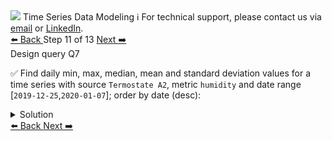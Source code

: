 <!-- TOP -->
<div class="top">
  <img src="https://datastax-academy.github.io/katapod-shared-assets/images/ds-academy-logo.svg" />
  <span class="scenario-title">Time Series Data Modeling</span>
  <span class="scenario-subtitle">ℹ️ For technical support, please contact us via <a href="mailto:aleksandr.volochnev@datastax.com">email</a> or <a href="https://dtsx.io/aleks">LinkedIn</a>.</span> 
</div>

<!-- NAVIGATION -->
<div id="navigation-top" class="navigation-top">
 <a href='command:katapod.loadPage?[{"step":"step10-astra"}]'
   class="btn btn-dark navigation-top-left">⬅️ Back
 </a>
<span class="step-count"> Step 11 of 13</span>
 <a href='command:katapod.loadPage?[{"step":"finish-astra"}]'
    class="btn btn-dark navigation-top-right">Next ➡️
  </a>
</div>

<!-- CONTENT -->

<div class="step-title">Design query Q7</div>

✅ Find daily min, max, median, mean and standard deviation values for 
a time series with source `Termostate A2`, metric `humidity` and 
date range [`2019-12-25`,`2020-01-07`]; order by date (desc):

<details>
  <summary>Solution</summary>

```
SELECT * 
FROM time_series.statistics_by_source_metric
WHERE source = 'Termostate A2'
  AND metric = 'humidity'
  AND date >= '2019-12-25'
  AND date <= '2020-01-07';
```

</details>

<!-- NAVIGATION -->
<div id="navigation-bottom" class="navigation-bottom">
 <a href='command:katapod.loadPage?[{"step":"step10-astra"}]'
   class="btn btn-dark navigation-bottom-left">⬅️ Back
 </a>
 <a href='command:katapod.loadPage?[{"step":"finish-astra"}]'
    class="btn btn-dark navigation-bottom-right">Next ➡️
  </a>
</div>

